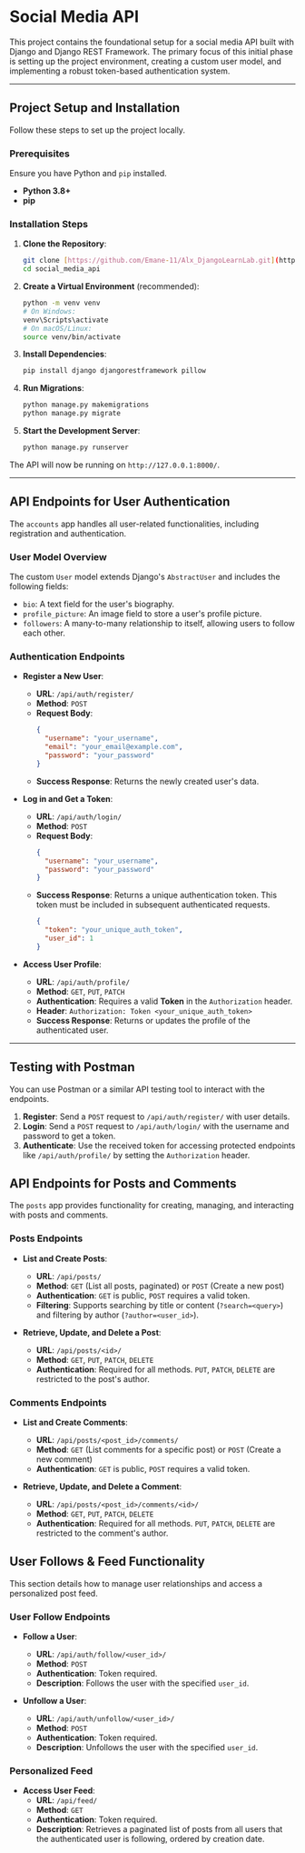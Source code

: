 # Social Media API

This project contains the foundational setup for a social media API built with Django and Django REST Framework. The primary focus of this initial phase is setting up the project environment, creating a custom user model, and implementing a robust token-based authentication system.

---

## Project Setup and Installation

Follow these steps to set up the project locally.

### Prerequisites

Ensure you have Python and `pip` installed.

-   **Python 3.8+**
-   **pip**

### Installation Steps

1.  **Clone the Repository**:
    ```bash
    git clone [https://github.com/Emane-11/Alx_DjangoLearnLab.git](https://github.com/Emane-11/Alx_DjangoLearnLab.git)
    cd social_media_api
    ```

2.  **Create a Virtual Environment** (recommended):
    ```bash
    python -m venv venv
    # On Windows:
    venv\Scripts\activate
    # On macOS/Linux:
    source venv/bin/activate
    ```

3.  **Install Dependencies**:
    ```bash
    pip install django djangorestframework pillow
    ```

4.  **Run Migrations**:
    ```bash
    python manage.py makemigrations
    python manage.py migrate
    ```

5.  **Start the Development Server**:
    ```bash
    python manage.py runserver
    ```

The API will now be running on `http://127.0.0.1:8000/`.

---

## API Endpoints for User Authentication

The `accounts` app handles all user-related functionalities, including registration and authentication.

### User Model Overview

The custom `User` model extends Django's `AbstractUser` and includes the following fields:
-   `bio`: A text field for the user's biography.
-   `profile_picture`: An image field to store a user's profile picture.
-   `followers`: A many-to-many relationship to itself, allowing users to follow each other.

### Authentication Endpoints

-   **Register a New User**:
    -   **URL**: `/api/auth/register/`
    -   **Method**: `POST`
    -   **Request Body**:
        ```json
        {
          "username": "your_username",
          "email": "your_email@example.com",
          "password": "your_password"
        }
        ```
    -   **Success Response**: Returns the newly created user's data.

-   **Log in and Get a Token**:
    -   **URL**: `/api/auth/login/`
    -   **Method**: `POST`
    -   **Request Body**:
        ```json
        {
          "username": "your_username",
          "password": "your_password"
        }
        ```
    -   **Success Response**: Returns a unique authentication token. This token must be included in subsequent authenticated requests.
        ```json
        {
          "token": "your_unique_auth_token",
          "user_id": 1
        }
        ```

-   **Access User Profile**:
    -   **URL**: `/api/auth/profile/`
    -   **Method**: `GET`, `PUT`, `PATCH`
    -   **Authentication**: Requires a valid **Token** in the `Authorization` header.
    -   **Header**: `Authorization: Token <your_unique_auth_token>`
    -   **Success Response**: Returns or updates the profile of the authenticated user.

---

## Testing with Postman

You can use Postman or a similar API testing tool to interact with the endpoints.

1.  **Register**: Send a `POST` request to `/api/auth/register/` with user details.
2.  **Login**: Send a `POST` request to `/api/auth/login/` with the username and password to get a token.
3.  **Authenticate**: Use the received token for accessing protected endpoints like `/api/auth/profile/` by setting the `Authorization` header.

## API Endpoints for Posts and Comments

The `posts` app provides functionality for creating, managing, and interacting with posts and comments.

### Posts Endpoints

-   **List and Create Posts**:
    -   **URL**: `/api/posts/`
    -   **Method**: `GET` (List all posts, paginated) or `POST` (Create a new post)
    -   **Authentication**: `GET` is public, `POST` requires a valid token.
    -   **Filtering**: Supports searching by title or content (`?search=<query>`) and filtering by author (`?author=<user_id>`).

-   **Retrieve, Update, and Delete a Post**:
    -   **URL**: `/api/posts/<id>/`
    -   **Method**: `GET`, `PUT`, `PATCH`, `DELETE`
    -   **Authentication**: Required for all methods. `PUT`, `PATCH`, `DELETE` are restricted to the post's author.

### Comments Endpoints

-   **List and Create Comments**:
    -   **URL**: `/api/posts/<post_id>/comments/`
    -   **Method**: `GET` (List comments for a specific post) or `POST` (Create a new comment)
    -   **Authentication**: `GET` is public, `POST` requires a valid token.

-   **Retrieve, Update, and Delete a Comment**:
    -   **URL**: `/api/posts/<post_id>/comments/<id>/`
    -   **Method**: `GET`, `PUT`, `PATCH`, `DELETE`
    -   **Authentication**: Required for all methods. `PUT`, `PATCH`, `DELETE` are restricted to the comment's author.

## User Follows & Feed Functionality

This section details how to manage user relationships and access a personalized post feed.

### User Follow Endpoints

-   **Follow a User**:
    -   **URL**: `/api/auth/follow/<user_id>/`
    -   **Method**: `POST`
    -   **Authentication**: Token required.
    -   **Description**: Follows the user with the specified `user_id`.

-   **Unfollow a User**:
    -   **URL**: `/api/auth/unfollow/<user_id>/`
    -   **Method**: `POST`
    -   **Authentication**: Token required.
    -   **Description**: Unfollows the user with the specified `user_id`.

### Personalized Feed

-   **Access User Feed**:
    -   **URL**: `/api/feed/`
    -   **Method**: `GET`
    -   **Authentication**: Token required.
    -   **Description**: Retrieves a paginated list of posts from all users that the authenticated user is following, ordered by creation date.